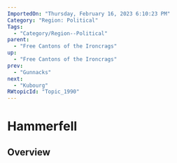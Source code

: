 ```yaml
---
ImportedOn: "Thursday, February 16, 2023 6:10:23 PM"
Category: "Region: Political"
Tags:
  - "Category/Region--Political"
parent:
  - "Free Cantons of the Ironcrags"
up:
  - "Free Cantons of the Ironcrags"
prev:
  - "Gunnacks"
next:
  - "Kubourg"
RWtopicId: "Topic_1990"
---
```

# Hammerfell
## Overview
